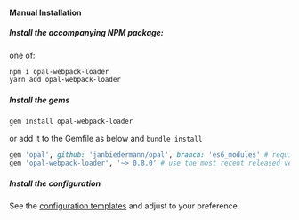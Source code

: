 #### Manual Installation
##### Install the accompanying NPM package:
one of:
```bash
npm i opal-webpack-loader
yarn add opal-webpack-loader
```
##### Install the gems
```bash
gem install opal-webpack-loader
```
or add it to the Gemfile as below and `bundle install`
```ruby
gem 'opal', github: 'janbiedermann/opal', branch: 'es6_modules' # requires this branch
gem 'opal-webpack-loader', '~> 0.8.0' # use the most recent released version here
```
##### Install the configuration
See the [configuration templates](https://github.com/isomorfeus/opal-webpack-loader/tree/master/lib/opal-webpack-loader/templates)
and adjust to your preference.
